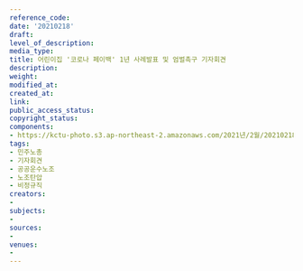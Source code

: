 ```yaml
---
reference_code: 
date: '20210218'
draft: 
level_of_description: 
media_type: 
title: 어린이집 '코로나 페이백' 1년 사례발표 및 엄벌촉구 기자회견
description: 
weight: 
modified_at: 
created_at: 
link: 
public_access_status: 
copyright_status: 
components:
- https://kctu-photo.s3.ap-northeast-2.amazonaws.com/2021년/2월/20210218-어린이집+'코로나+페이백'+1년+사례발표+및+엄벌촉구+기자회견_민주노총_기자회견_공공운수노조_노조탄압_비정규직/_5D40964.jpg
tags:
- 민주노총
- 기자회견
- 공공운수노조
- 노조탄압
- 비정규직
creators:
- 
subjects:
- 
sources:
- 
venues:
- 
---
```

